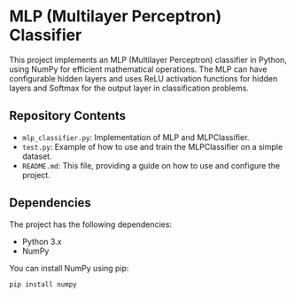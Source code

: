 # MLP (Multilayer Perceptron) Classifier

This project implements an MLP (Multilayer Perceptron) classifier in Python, using NumPy for efficient mathematical operations. The MLP can have configurable hidden layers and uses ReLU activation functions for hidden layers and Softmax for the output layer in classification problems.

## Repository Contents

- `mlp_classifier.py`: Implementation of MLP and MLPClassifier.
- `test.py`: Example of how to use and train the MLPClassifier on a simple dataset.
- `README.md`: This file, providing a guide on how to use and configure the project.

## Dependencies

The project has the following dependencies:

- Python 3.x
- NumPy

You can install NumPy using pip:

```bash
pip install numpy
